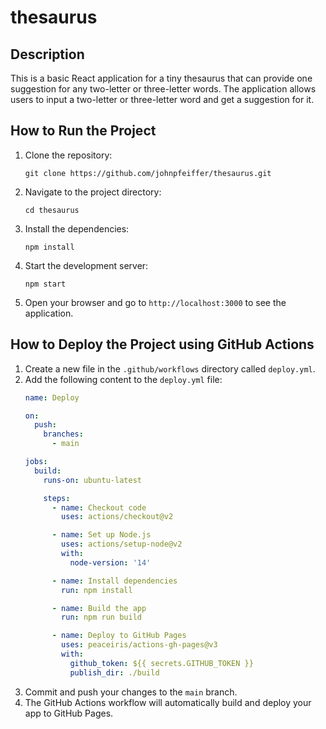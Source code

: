 # thesaurus

## Description

This is a basic React application for a tiny thesaurus that can provide one suggestion for any two-letter or three-letter words. The application allows users to input a two-letter or three-letter word and get a suggestion for it.

## How to Run the Project

1. Clone the repository:
   ```
   git clone https://github.com/johnpfeiffer/thesaurus.git
   ```
2. Navigate to the project directory:
   ```
   cd thesaurus
   ```
3. Install the dependencies:
   ```
   npm install
   ```
4. Start the development server:
   ```
   npm start
   ```
5. Open your browser and go to `http://localhost:3000` to see the application.

## How to Deploy the Project using GitHub Actions

1. Create a new file in the `.github/workflows` directory called `deploy.yml`.
2. Add the following content to the `deploy.yml` file:
   ```yaml
   name: Deploy

   on:
     push:
       branches:
         - main

   jobs:
     build:
       runs-on: ubuntu-latest

       steps:
         - name: Checkout code
           uses: actions/checkout@v2

         - name: Set up Node.js
           uses: actions/setup-node@v2
           with:
             node-version: '14'

         - name: Install dependencies
           run: npm install

         - name: Build the app
           run: npm run build

         - name: Deploy to GitHub Pages
           uses: peaceiris/actions-gh-pages@v3
           with:
             github_token: ${{ secrets.GITHUB_TOKEN }}
             publish_dir: ./build
   ```
3. Commit and push your changes to the `main` branch.
4. The GitHub Actions workflow will automatically build and deploy your app to GitHub Pages.
